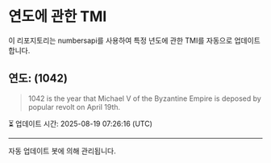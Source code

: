 
# 연도에 관한 TMI

이 리포지토리는 numbersapi를 사용하여 특정 년도에 관한 TMI를 자동으로 업데이트합니다.

## 연도: (1042)
> 1042 is the year that Michael V of the Byzantine Empire is deposed by popular revolt on April 19th.

⏳ 업데이트 시간: 2025-08-19 07:26:16 (UTC)

---
자동 업데이트 봇에 의해 관리됩니다.
